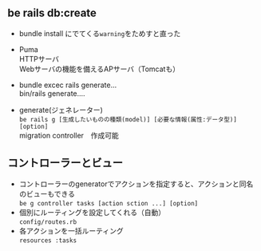 ## be rails db:create
- bundle install にでてくる`warning`をためすと直った

- Puma  
HTTPサーバ  
Webサーバの機能を備えるAPサーバ（Tomcatも）

- bundle excec rails generate...  
bin/rails generate....

- generate(ジェネレーター)  
`be rails g [生成したいものの種類(model)] [必要な情報(属性:データ型)] [option]`  
migration controller　作成可能

##  コントローラーとビュー
- コントローラーのgeneratorでアクションを指定すると、アクションと同名のビューもできる  
`be g controller tasks [action sction ...] [option] `
- 個別にルーティングを設定してくれる（自動）  
`config/routes.rb`
- 各アクションを一括ルーティング  
`resources :tasks`



